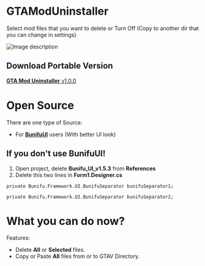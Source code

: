 # GTAModUninstaller
Select mod files that you want to delete or Turn Off (Copy to another dir that you can change in settings)

  ![Image description](https://i.gyazo.com/edc6c724de6e29a829f4f0d59df05d32.png)

## Download Portable Version
[**GTA Mod Uninstaller** v1.0.0](https://pages.github.com/)
# Open Source
There are one type of Source:
- For [**BunifuUI**](https://pages.github.com/) users (With better UI look)
## If you don't use BunifuUI!
1. Open project, delete **Bunifu_UI_v1.5.3** from **References**
2. Delete this two lines in **Form1.Designer.cs**

`private Bunifu.Framework.UI.BunifuSeparator bunifuSeparator1;`

`private Bunifu.Framework.UI.BunifuSeparator bunifuSeparator2;`

# What you can do now?
Features:
- Delete **All** or **Selected** files.
- Copy or Paste **All** files from or to GTAV Directory.
